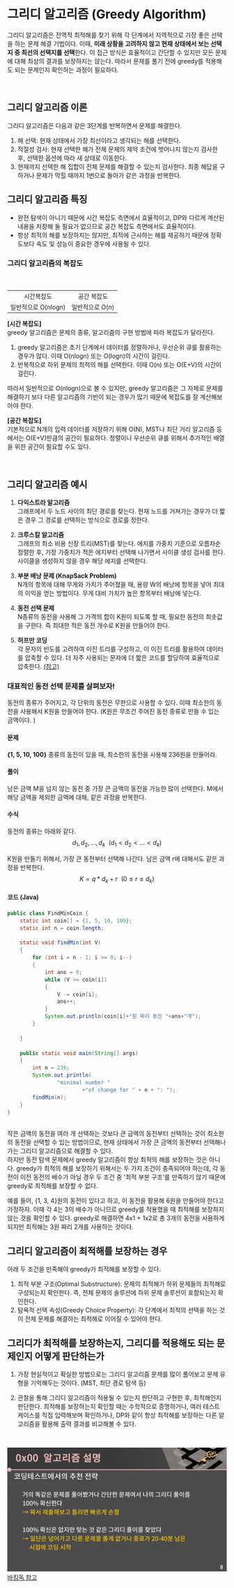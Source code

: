 # 그리디 알고리즘 (Greedy Algorithm)

그리디 알고리즘은 전역적 최적해를 찾기 위해 각 단계에서 지역적으로 가장 좋은 선택을 하는 문제 해결 기법이다. 이때, **미래 상황을 고려하지 않고 현재 상태에서 보는 선택지 중 최선의 선택지를 선택**한다. 이 접근 방식은 효율적이고 간단할 수 있지만 모든 문제에 대해 최상의 결과를 보장하지는 않는다. 따라서 문제를 풀기 전에 greedy를 적용해도 되는 문제인지 확인하는 과정이 필요하다. 

<br>

## 그리디 알고리즘 이론
그리디 알고리즘은 다음과 같은 3단계를 반복하면서 문제를 해결한다. <br>
1. 해 선택: 현재 상태에서 가장 최선이라고 생각되는 해를 선택한다. 
2. 적절성 검사: 현재 선택한 해가 전체 문제의 제약 조건에 벗어나지 않는지 검사한 후, 선택한 옵션에 따라 새 상태로 이동한다. 
3. 현재까지 선택한 해 집합이 전체 문제를 해결할 수 있는지 검사한다. 최종 해답을 구하거나 문제가 막힐 때까지 1번으로 돌아가 같은 과정을 반복한다. 

## 그리디 알고리즘 특징
- 완전 탐색이 아니기 때문에 시간 복잡도 측면에서 효율적이고, DP와 다르게 계산된 내용을 저장해 둘 필요가 없으므로 공간 복잡도 측면에서도 효율적이다. 
- 항상 최적의 해를 보장하지는 않지만, 최적에 근사하는 해를 제공하기 때문에 정확도보다 속도 및 성능이 중요한 경우에 사용될 수 있다. 

### 그리디 알고리즘의 복잡도

<p align="center" style="padding: 10px 0px;">
<table style="text-align:center">
<tr>
<td>시간복잡도</td>
<td>공간 복잡도</td>
</tr>
<tr>
<td>일반적으로 O(nlogn) </td>
<td>일반적으로 O(n)</td>
</tr>
</table>
</p>

**[시간 복잡도]** <br>
greedy 알고리즘은 문제의 종류, 알고리즘의 구현 방법에 따라 복잡도가 달라진다. <br>
1. greedy 알고리즘은 초기 단계에서 데이터를 정렬하거나, 우선순위 큐를 활용하는 경우가 많다. 이때 O(nlogn) 또는 O(logn)의 시간이 걸린다. 
2. 반복적으로 하위 문제의 최적의 해를 선택한다. 이때 O(n) 또는 O(E+V)의 시간이 걸린다. <br>

따라서 일반적으로 O(nlogn)으로 볼 수 있지만, greedy 알고리즘은 그 자체로 문제를 해결하기 보다 다른 알고리즘의 기반이 되는 경우가 많기 때문에 복잡도를 잘 계산해보아야 한다. 

**[공간 복잡도]**<br>
기본적으로 N개의 입력 데이터를 저장하기 위해 O(N), MST나 최단 거리 알고리즘 등에서는 O(E+V)만큼의 공간이 필요하다. 정렬이나 우선순위 큐를 위해서 추가적인 배열을 위한 공간이 필요할 수도 있다. 


<br>

## 그리디 알고리즘 예시
1. **다익스트라 알고리즘**<br>
그래프에서 두 노드 사이의 최단 경로를 찾는다. 현재 노드를 거쳐가는 경우가 더 짧은 경우 그 경로를 선택하는 방식으로 경로를 정한다. 

2. **크루스칼 알고리즘**<br>
그래프의 최소 비용 신장 트리(MST)를 찾는다. 에지를 가중치 기준으로 오름차순 정렬한 후, 가장 가중치가 적은 에지부터 선택해 나가면서 사이클 생성 검사를 한다. 사이클을 생성하지 않을 경우 해당 에지를 선택한다. 

3. **부분 배낭 문제 (KnapSack Problem)**<br>
N개의 항목에 대해 무게와 가치가 주어졌을 때, 용량 W의 배낭에 항목을 넣어 최대의 이익을 얻는 방법이다. 무게 대비 가치가 높은 항목부터 배낭에 넣는다. 

4. **동전 선택 문제**<br>
N종류의 동전을 사용해 그 가격의 합이 K원이 되도록 할 때, 필요한 동전의 최솟값을 구한다. 즉 최대한 적은 동전 개수로 K원을 만들어야 한다. 

5. **허프만 코딩**<br>
각 문자의 빈도를 고려하여 이진 트리를 구성하고, 이 이진 트리를 활용하여 데이터를 압축할 수 있다. 더 자주 사용되는 문자에 더 짧은 코드를 할당하여 효율적으로 압축한다.
<a href="https://levelup.gitconnected.com/huffman-encoding-424d40d92f70">(참고)</a>


### 대표적인 동전 선택 문제를 살펴보자!

동전의 종류가 주어지고, 각 단위의 동전은 무한으로 사용할 수 있다. 이때 최소한의 동전을 사용해서 K원을 만들어야 한다. (K원은 무조건 주어진 동전 종류로 만들 수 있는 금액이다. )

#### 문제
**{1, 5, 10, 100}** 종류의 동전이 있을 때, 최소한의 동전을 사용해 236원을 만들어라. 

#### 풀이
남은 금액 M을 넘지 않는 동전 중 가장 큰 금액의 동전을 가능한 많이 선택한다. M에서 해당 금액을 제외한 금액에 대해, 같은 과정을 반복한다. 

#### 수식
동전의 종류는 아래와 같다.  $$d_1, d_2, ..., d_k \ \ (d_1 < d_2 < ... < d_k)$$

K원을 만들기 위해서, 가장 큰 동전부터 선택해 나간다. 남은 금액 r에 대해서도 같은 과정을 반복한다. 
$$K = q*d_k + r \ \ (0 \le r \le d_k )$$

#### 코드 (Java)
```java
public class FindMinCoin {
    static int coin[] = {1, 5, 10, 100};
    static int n = coin.length;

    static void findMin(int V)
    {
        for (int i = n - 1; i >= 0; i--)
        {
            int ans = 0;
            while (V >= coin[i])
            {
                V -= coin[i];
                ans++;
            }
            System.out.println(coin[i]+"원 짜리 동전 "+ans+"개");
        }

    }

    public static void main(String[] args)
    {
        int n = 236;
        System.out.println(
                "minimal number "
                        +"of change for " + n + ": ");
        findMin(n);
    }
}
```
<br>
작은 금액의 동전을 여러 개 선택하는 것보다 큰 금액의 동전부터 선택하는 것이 최소한의 동전을 선택할 수 있는 방법이므로, 현재 상태에서 가장 큰 금액의 동전부터 선택해나가는 그리디 알고리즘으로 해결할 수 있다. 
<br>
하지만 동전 탐색 문제에서 greedy 알고리즘이 항상 최적의 해를 보장하는 것은 아니다. greedy가 최적의 해를 보장하기 위해서는 두 가지 조건이 충족되어야 하는데, 각 동전이 이전 동전의 배수가 아닐 경우 두 조건 중 '최적 부분 구조'를 만족하기 않기 때문에 greedy로 최적해를 보장할 수 없다. 
<br>

예를 들어, {1, 3, 4}원의 동전이 있다고 하고, 이 동전을 활용해 6원을 만들어야 한다고 가정하자. 이때 각 4는 3의 배수가 아니므로 greedy를 적용했을 때 최적해를 보장하지 않는 것을 확인할 수 있다. greedy로 해결하면 4x1 + 1x2로 총 3개의 동전을 사용하게 되지만 최적해는 3원 짜리 2개를 사용하는 것이다. 


## 그리디 알고리즘이 최적해를 보장하는 경우
아래 두 조건을 만족해야 greedy가 최적해를 보장할 수 있다. 
1. 최적 부분 구조(Optimal Substructure): 문제의 최적해가 하위 문제들의 최적해로 구성되는지 확인한다. 즉, 전체 문제의 솔루션에 하위 문제 솔루션이 포함되는지 확인한다. 
2. 탐욕적 선택 속성(Greedy Choice Property): 각 단계에서 최적의 선택을 하는 것이 전체 문제를 해결하는 최적해로 이어질 수 있어야 한다. 

## 그리디가 최적해를 보장하는지, 그리디를 적용해도 되는 문제인지 어떻게 판단하는가
1. 가장 현실적이고 확실한 방법으로는 그리디 알고리즘 문제를 많이 풀어보고 문제 유형을 기억해두는 것이다. (MST, 최단 경로 탐색 등)

2. 관찰을 통해 그리디 알고리즘이 적용될 수 있는지 판단하고 구현한 후, 최적해인지 판단한다. 최적해를 보장하는지 확인할 때는 수학적으로 증명하거나, 여러 테스트 케이스를 직접 입력해보며 확인하거나, DP와 같이 항상 최적해를 보장하는 다른 알고리즘을 활용해 출력 결과를 비교해볼 수 있다. 

<br>

![alt text](./image/그리디알고리즘%20전략.png)
<a href="https://blog.encrypted.gg/975">바킹독 참고</a>